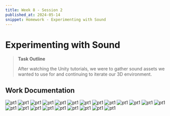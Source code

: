 ```yaml
---
title: Week 8 - Session 2
published_at: 2024-05-14
snippet: Homework - Experimenting with Sound
---
```

# Experimenting with Sound
>**Task Outline**
>
> After watching the Unity tutorials, we were to gather sound assets we wanted to use for and continuing to iterate our 3D environment.

## Work Documentation
![pt1](/W8_WIP/1bplaytest16.png)
![pt1](/W8_WIP/1bplaytest17.png)
![pt1](/W8_WIP/1bplaytest18.png)
![pt1](/W8_WIP/1bplaytest19.png)
![pt1](/W8_WIP/1bplaytest20.png)
![pt1](/W8_WIP/1bplaytest21.png)
![pt1](/W8_WIP/1bplaytest22.png)
![pt1](/W8_WIP/1bplaytest23.png)
![pt1](/W8_WIP/1bplaytest24.png)
![pt1](/W8_WIP/1bplaytest25.png)
![pt1](/W8_WIP/1bplaytest26.png)
![pt1](/W8_WIP/1bplaytest27.png)
![pt1](/W8_WIP/1bplaytest28.png)
![pt1](/W8_WIP/1bplaytest29.png)
![pt1](/W8_WIP/1bplaytest30.png)
![pt1](/W8_WIP/1bplaytest31.png)
![pt1](/W8_WIP/1bplaytest32.png)
![pt1](/W8_WIP/1bplaytest33.png)
![pt1](/W8_WIP/1bplaytest34.png)
![pt1](/W8_WIP/1bplaytest35.png)
![pt1](/W8_WIP/1bplaytest36.png)
![pt1](/W8_WIP/1bplaytest37.png)
